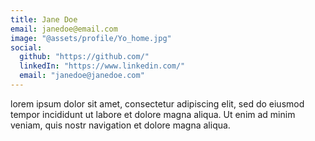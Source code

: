 ```yaml
---
title: Jane Doe
email: janedoe@email.com
image: "@assets/profile/Yo_home.jpg"
social:
  github: "https://github.com/"
  linkedIn: "https://www.linkedin.com/"
  email: "janedoe@janedoe.com"
---
```


lorem ipsum dolor sit amet, consectetur adipiscing elit, sed do eiusmod tempor incididunt ut labore et dolore magna aliqua. Ut enim ad minim veniam, quis nostr navigation et dolore magna aliqua.
